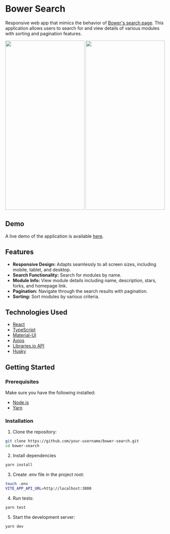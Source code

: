 # Bower Search

Responsive web app that mimics the behavior of [Bower's search page](https://bower.io/search/). 
This application allows users to search for and view details of various modules with sorting and pagination features.
<p>
  <img src="https://github.com/user-attachments/assets/523cb661-cb73-4d4c-9989-ee3cc2eb7f52" width="250px" height="535px" />
  <img src="https://github.com/user-attachments/assets/10c6b1c1-230b-48d8-ba77-2419c5500c96" width="250px" height="535px" />
</p>

## Demo

A live demo of the application is available [here](https://bower-search-d3dca7deb9a5.herokuapp.com/).

## Features

- **Responsive Design:** Adapts seamlessly to all screen sizes, including mobile, tablet, and desktop.
- **Search Functionality:** Search for modules by name.
- **Module Info:** View module details including name, description, stars, forks, and homepage link.
- **Pagination:** Navigate through the search results with pagination.
- **Sorting:** Sort modules by various criteria.

## Technologies Used

- [React](https://reactjs.org/)
- [TypeScript](https://www.typescriptlang.org/)
- [Material-UI](https://mui.com/)
- [Axios](https://axios-http.com/)
- [Libraries.io API](https://libraries.io/api)
- [Husky](https://typicode.github.io/husky/)

## Getting Started

### Prerequisites

Make sure you have the following installed:

- [Node.js](https://nodejs.org/en/download/)
- [Yarn](https://yarnpkg.com/getting-started/install)

### Installation

1. Clone the repository:
```bash
git clone https://github.com/your-username/bower-search.git
cd bower-search
   ```

2. Install dependencies
  ```bash
  yarn install
```

3. Create .env file in the project root:
  ```bash
  touch .env
  VITE_APP_API_URL=http://localhost:3000
  ```
4. Run tests:

```bash
yarn test
```

5. Start the development server:

```bash
yarn dev
```


